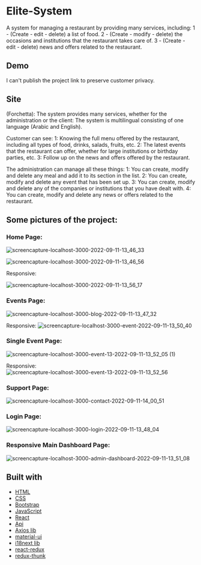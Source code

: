 # Elite-System
A system for managing a restaurant by providing many services, including: 1 - (Create - edit - delete) a list of food. 2 - (Create - modify - delete) the occasions and institutions that the restaurant takes care of. 3 - (Create - edit - delete) news and offers related to the restaurant.




## Demo
I can't publish the project link to preserve customer privacy.



## Site
(Forchetta): The system provides many services, whether for the administration or the client:
The system is multilingual consisting of one language (Arabic and English).

Customer can see:
1: Knowing the full menu offered by the restaurant, including all types of food, drinks, salads, fruits, etc.
2: The latest events that the restaurant can offer, whether for large institutions or birthday parties, etc.
3: Follow up on the news and offers offered by the restaurant.

The administration can manage all these things:
1: You can create, modify and delete any meal and add it to its section in the list.
2: You can create, modify and delete any event that has been set up.
3: You can create, modify and delete any of the companies or institutions that you have dealt with.
4: You can create, modify and delete any news or offers related to the restaurant.


## Some pictures of the project:
### Home Page:

![screencapture-localhost-3000-2022-09-11-13_46_33](https://user-images.githubusercontent.com/67224257/189526131-7a39f51c-cf31-413c-b8d6-fcb479ea6c06.png)

![screencapture-localhost-3000-2022-09-11-13_46_56](https://user-images.githubusercontent.com/67224257/189526145-5276263a-075a-4c5c-87e9-ff168c31db83.png)

Responsive:

![screencapture-localhost-3000-2022-09-11-13_56_17](https://user-images.githubusercontent.com/67224257/189526269-2a20b31b-08fa-423c-a08a-fd70c8738330.png)

### Events Page:

![screencapture-localhost-3000-blog-2022-09-11-13_47_32](https://user-images.githubusercontent.com/67224257/189526349-c14fd850-65ba-4283-b64d-4a6ba8f291e2.png)

Responsive:
![screencapture-localhost-3000-event-2022-09-11-13_50_40](https://user-images.githubusercontent.com/67224257/189526360-98630de7-f26a-43cd-85f3-d82a25ad3f5b.png)

### Single Event Page:

![screencapture-localhost-3000-event-13-2022-09-11-13_52_05 (1)](https://user-images.githubusercontent.com/67224257/189526375-0aec931c-dad5-43cb-af7f-f6ac6906327e.png)

Responsive: 
![screencapture-localhost-3000-event-13-2022-09-11-13_52_56](https://user-images.githubusercontent.com/67224257/189526383-73fc5439-9a72-45ab-a56b-c4fcb707ba68.png)


### Support Page:

![screencapture-localhost-3000-contact-2022-09-11-14_00_51](https://user-images.githubusercontent.com/67224257/189526416-9ca3cabb-5820-4df8-a08b-a847860c1f37.png)


### Login Page:

![screencapture-localhost-3000-login-2022-09-11-13_48_04](https://user-images.githubusercontent.com/67224257/189526456-3b6c07ae-b664-42bf-b8d3-5f187c01380d.png)


### Responsive Main Dashboard Page:

![screencapture-localhost-3000-admin-dashboard-2022-09-11-13_51_08](https://user-images.githubusercontent.com/67224257/189526462-90a58cc0-3f08-44b4-b0a8-75498b1566d2.png)




## Built with 

- [HTML](https://html.com/)
- [CSS](https://css-tricks.com/) 
- [Bootstrap](http://getbootstrap.com/)
- [JavaScript](https://www.javascript.com/)
- [React](https://reactjs.org/)
- [Api](http://getbootstrap.com/)
- [Axios lib](https://www.api.org/)
- [material-ui](https://mui.com/)
- [i18next lib](https://www.i18next.com/)
- [react-redux](https://react-redux.js.org/)
- [redux-thunk](https://redux.js.org/usage/writing-logic-thunks)
